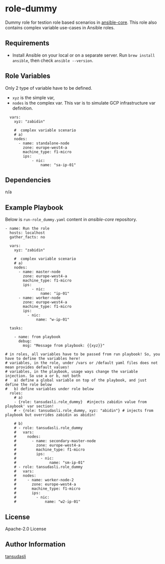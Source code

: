 role-dummy
=========

Dummy role for testion role based scenarios in [ansible-core](https://github.com/tansudasli/ansible-core). This role also contains complex variable use-cases in Ansible roles.

Requirements
------------

- Install Ansible on your local or on a separate server. Run `brew install ansible`, then check `ansible --version`.

Role Variables
--------------

Only 2 type of variable have to be defined. 

- `xyz` is the simple var, 
- `nodes` is the complex var. This var is to simulate GCP infrastructure var definition. 

```
  vars:
    xyz: "zabidin"

    #  complex variable scenario
    # a)
    nodes:
      - name: standalone-node
        zone: europe-west4-a
        machine_type: f1-micro
        ips:
            - nic: 
                name: "sa-ip-01"

```

Dependencies
------------

n/a

Example Playbook
----------------

Below is `run-role_dummy.yaml` content in _ansible-core_ repository.

```
- name: Run the role
  hosts: localhost
  gather_facts: no
  
  vars:
    xyz: "zabidin"

    #  complex variable scenario
    # a)
    nodes:
      - name: master-node
        zone: europe-west4-a
        machine_type: f1-micro
        ips:
            - nic: 
                name: "ip-01"
      - name: worker-node
        zone: europe-west4-a
        machine_type: f1-micro
        ips:
          - nic: 
              name: "w-ip-01"

  tasks:
   
    - name: from playbook
      debug: 
        msg: "Message from playbook: {{xyz}}"

# in roles, all variables have to be passed from run playbook! So, you have to define the variables here!
# variables, in the role, under /vars or /default yaml files does not mean provides default values!
# variables, in the playbook, usage ways change the variable injection. So use a or b, not both
#   a) define a global variable on top of the playbook, and just define the role below
#   b) define variables under role below  
  roles: 
    # a)
    - {role: tansudasli.role_dummy}  #injects zabidin value from playbook' var section!
    # - {role: tansudasli.role_dummy, xyz: "abidin"} # injects from playbook but overrides zabidin as abidin!
    
    # b)
    # - role: tansudasli.role_dummy
    #   vars:
    #     nodes:
    #       - name: secondary-master-node
    #         zone: europe-west4-a
    #         machine_type: f1-micro
    #         ips:
    #           - nic: 
    #               name: "sm-ip-01"
    # - role: tansudasli.role_dummy
    #   vars:
    #   nodes:
    #     - name: worker-node-2
    #       zone: europe-west4-a
    #       machine_type: f1-micro
    #       ips:
    #         - nic: 
    #             name: "w2-ip-01"      

```

License
-------

Apache-2.0 License

Author Information
------------------

[tansudasli](http://github.com/tansudasli)
